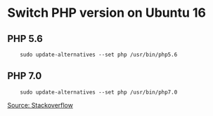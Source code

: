 # Switch PHP version on Ubuntu 16

## PHP 5.6

        sudo update-alternatives --set php /usr/bin/php5.6

## PHP 7.0

        sudo update-alternatives --set php /usr/bin/php7.0

[Source: Stackoverflow](https://stackoverflow.com/questions/42619312/switch-php-versions-on-commandline-ubuntu-16-04)